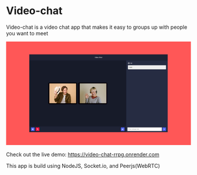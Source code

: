 # Video-chat
Video-chat is a video chat app that makes it easy to groups up with people you want to meet

![IMG](./video-chat.png)

Check out the live demo: https://video-chat-rrpg.onrender.com

This app is build using NodeJS, Socket.io, and Peerjs(WebRTC)


